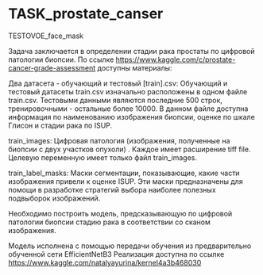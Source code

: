 # TASK_prostate_canser
TESTOVOE_face_mask

Задача заключается в определении стадии рака простаты по цифровой патологии биопсии.
По ссылке https://www.kaggle.com/c/prostate-cancer-grade-assessment доступны материалы:

Два датасета - обучающий и тестовый [train].csv:
Обучающий и тестовый датасеты train.csv изначально расположены в одном файле train.csv. 
Тестовыми данными являются последние 500 строк, тренировочными - остальные более 10000. 
В данном файле доступна информация по наименованию изображения биопсии, оценке по шкале Глисон и стадии рака по ISUP.

train_images:
Цифровая патология (изображения, полученные на биопсии с двух участков опухоли) . Каждое имеет расширение tiff file. 
Целевую переменную имеет только файл train_images.

train_label_masks:
Маски сегментации, показывающие, какие части изображения привели к оценке ISUP. 
Эти маски предназначены для помощи в разработке стратегий выбора наиболее полезных подвыборок изображений.


Необходимо построить модель, предсказывающую по цифровой патологии биопсии стадию рака в соответствии со сканом изображения.

Модель исполнена с помощью передачи обучения из предварительно обученной сети EfficientNetB3 
Реализация доступна по ссылке https://www.kaggle.com/natalyayurina/kernel4a3b468030
